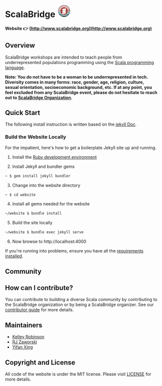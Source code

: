 # ScalaBridge ![scalabridge](./images/ScalaBridge-small.png)

#### Website :point_right: [http://www.scalabridge.org](http://www.scalabridge.org)

## Overview
ScalaBridge workshops are intended to teach people from underrepresented populations programming using the [Scala programming language](https://scala-lang.org).

**Note: You do not have to be a woman to be underrepresented in tech. Diversity comes in many forms: race, gender, age, religion, culture, sexual orientation, socioeconomic background, etc. If at any point, you feel excluded from any ScalaBridge event, please do not hesitate to reach out to [ScalaBridge Organization](mailto:scalabridge@gmail.com).**

## Quick Start

The following install instruction is written based on the [jekyll Doc](https://jekyllrb.com/docs/).

### Build the Website Locally

For the impatient, here's how to get a boilerplate Jekyll site up and running.
1. Install the [Ruby development environment](https://jekyllrb.com/docs/installation/)

2. Install Jekyll and bundler gems
```sh
~ $ gem install jekyll bundler
```

3. Change into the website directory
```sh
~ $ cd website
```

4. Install all gems needed for the website
```sh
~/website $ bundle install
```

5. Build the site locally
```sh
~/website $ bundle exec jekyll serve
```

6. Now browse to http://localhost:4000

If you're running into problems, ensure you have all the [requirements
installed][Installation].

[Installation]: https://jekyllrb.com/docs/installation/

## Community


## How can I contribute?
You can contribute to building a diverse Scala community by contributing to the ScalaBridge organization or by being a ScalaBridge organizer. See our [contributor guide](./CONTRIBUTING.md) for more details.

## Maintainers
- [Kelley Robinson](https://github.com/robinske)
- [RJ Zaworski](https://github.com/rjz)
- [Yifan Xing](https://github.com/xingyif)

## Copyright and License
All code of the website is under the MIT license. Please visit [LICENSE](./LICENSE) for more details.

